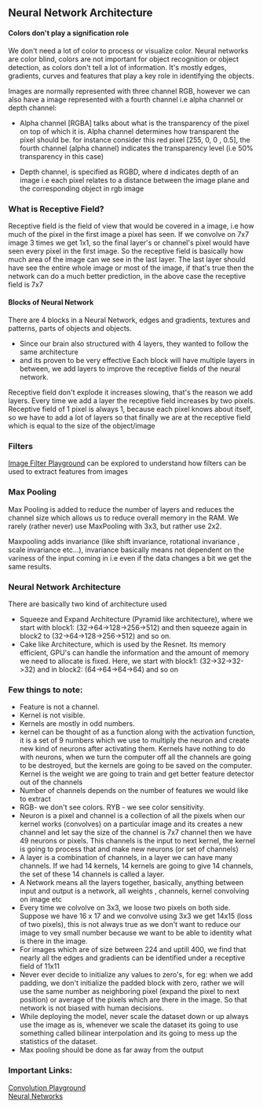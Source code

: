 ## Neural Network Architecture

#### Colors don't play a signification role

We don't need a lot of color to process or visualize color. Neural networks are color blind, colors are not important for object recognition or object detection, as colors don't tell a lot of information. It's mostly edges, gradients, curves and features that play a key role in identifying the objects.

Images are normally represented with three channel RGB, however we can also have a image represented with a fourth channel i.e alpha channel or depth channel:
* Alpha channel [RGBA] talks about what is the transparency of the pixel on top of which it is. Alpha channel determines how transparent the pixel should be.
for instance consider this red pixel [255, 0, 0 , 0.5], the fourth channel (alpha channel) indicates the transparency level (i.e 50% transparency in this case) 

* Depth channel, is specified as RGBD, where d indicates depth of an image i.e each pixel relates to a distance between the image plane and the corresponding object in rgb image


### What is Receptive Field?

Receptive field is the field of view that would be covered in a image, i.e how much of the pixel in the first image a pixel has seen. If we convolve on 7x7 image 3 times we get 1x1, so the final layer's or channel's pixel would have seen every pixel in the first image. So the receptive field is basically how much area of the image can we see in the last layer. The last layer should have see the entire whole image or most of the image, if that's true then the network can do a much better prediction, in the above case the receptive field is 7x7 

#### Blocks of Neural Network 
There are 4 blocks in a Neural Network, edges and gradients, textures and patterns, parts of objects and objects.
- Since our brain also structured with 4 layers, they wanted to follow the same architecture
- and its proven to be very effective 
Each block will have multiple layers in between, we add layers to improve the receptive fields of the neural network.

Receptive field don't explode it increases slowing, that's the reason we add layers. Every time we add a layer the receptive field increases by two pixels. Receptive field of 1 pixel is always 1, because each pixel knows about itself, so we have to add a lot of layers so that finally we are at the receptive field which is equal to the size of the object/image

### Filters
[Image Filter Playground](https://setosa.io/ev/image-kernels/) can be explored to understand how filters can be used to extract features from images

### Max Pooling

Max Pooling is added to reduce the number of layers and reduces the channel size which allows us to reduce overall memory in the RAM. We rarely (rather never) use MaxPooling with 3x3, but rather use 2x2. 

Maxpooling adds invariance (like shift invariance, rotational invariance , scale invariance etc...), invariance basically means not dependent on the variness of the input coming in i.e even if the data changes a bit we get the same results.

### Neural Network Architecture

There are basically two kind of architecture used
- Squeeze and Expand Architecture (Pyramid like architecture), where we start with block1: (32->64->128->256->512) and then squeeze again in block2 to (32->64->128->256->512) and so on.
- Cake like Architecture, which is used by the Resnet. Its memory efficient, GPU's can handle the information and the amount of memory we need to allocate is fixed. Here,  we start with block1: (32->32->32->32) and in block2: (64->64->64->64) and so on

### Few things to note:
* Feature is not a channel. 
* Kernel is not visible. 
* Kernels are mostly in odd numbers.
* kernel can be thought of as a function along with the activation function, it is a set of 9 numbers which we use to multiply the neuron and create new kind of neurons after activating them. Kernels have nothing to do with neurons, when we turn the computer off all the channels are going to be destroyed, but the kernels are going to be saved on the computer. Kernel is the weight we are going to train and get better feature detector out of the channels
* Number of channels depends on the number of features we would like to extract
* RGB- we don't see colors. RYB - we see color sensitivity.
* Neuron is a pixel and channel is a collection of all the pixels when our kernel works (convolves) on a particular image and its creates a new channel and let say the size of the channel is 7x7 channel then we have 49 neurons or pixels. This channels is the input to next kernel, the kernel is going to process that and make new neurons (or set of channels)
* A layer is a combination of channels, in a layer we can have many channels. If we had 14 kernels, 14 kernels are going to give 14 channels, the set of these 14 channels is called a layer.
* A Network means all the layers together, basically, anything between input and output is a network, all weights , channels, kernel convolving on image etc 
* Every time we colvolve on 3x3, we loose two pixels on both side. Suppose we have 16 x 17 and we convolve using 3x3 we get 14x15 (loss of two pixels), this is not always true as we don't want to reduce our image to vey small number because we want to be able to identity what is there in the image.
* For images which are of size between 224 and uptill 400, we find that nearly all the edges and gradients can be identified under a receptive field of 11x11
* Never ever decide to initialize any values to zero's, for eg: when we add padding, we don't initialize the padded block with zero, rather we will use the same number as neighboring pixel (expand the pixel to next position) or average of the pixels which are there in the image. So that network is not biased with human decisions.
* While deploying the model, never scale the dataset down or up always use the image as is, whenever we scale the dataset its going to use something called bilinear interpolation and its going to mess up the statistics of the dataset.
* Max pooling should be done as far away from the output


### Important Links:

[Convolution Playground](http://scs.ryerson.ca/~aharley/vis/conv/flat.html) <br/>
[Neural Networks](https://youtu.be/aircAruvnKk)
